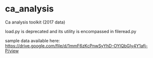 # ca_analysis
Ca analysis toolkit (2017 data)


load.py is deprecated and its utility is encompassed in fileread.py

sample data available here: https://drive.google.com/file/d/1mmF6zKcPnwSyYhD-OYlQbGIy4Y1afj-P/view
